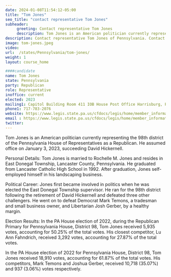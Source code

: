 ```yaml
---
date: 2024-01-08T11:54:12-05:00
title: "Tom Jones"
seo_title: "contact representative Tom Jones"
subheader:
     greeting: Contact representative Tom Jones
     description: Tom Jones is an American politician currently representing the 98th district of the Pennsylvania House of Representatives as a Republican. He assumed office on January 3, 2023, succeeding David Hickernell.
description: Contact representative Tom Jones of Pennsylvania. Contact information for Tom Jones includes email address, phone number, and mailing address.
image: tom-jones.jpeg
video:
url:  /states/Pennsylvania/tom-jones/
weight: 1
layout: course_home

####candidate
name: Tom Jones
state: Pennsylvania
party: Republican
role: Representative
inoffice: current
elected: 2023
mailing1: Capitol Building Room 411 IOB House Post Office Harrisburg, PA 17120
phone1: 717-783-2076
website: https://www.legis.state.pa.us/cfdocs/legis/home/member_information/House_bio.cfm?id=1957/
email : https://www.legis.state.pa.us/cfdocs/legis/home/member_information/House_bio.cfm?id=1957/
twitter:
---
```


Tom Jones is an American politician currently representing the 98th district of the Pennsylvania House of Representatives as a Republican. He assumed office on January 3, 2023, succeeding David Hickernell.

Personal Details:
Tom Jones is married to Rochelle M. Jones and resides in East Donegal Township, Lancaster County, Pennsylvania. He graduated from Lancaster Catholic High School in 1992. After graduation, Jones self-employed himself in his landscaping business.

Political Career:
Jones first became involved in politics when he was elected the East Donegal Township supervisor. He ran for the 98th district following the retirement of David Hickernell and defeated three other challengers. He went on to defeat Democrat Mark Temons, a tradesman and small business owner, and Libertarian Josh Gerber, by a healthy margin.

Election Results:
In the PA House election of 2022, during the Republican Primary for Pennsylvania House, District 98, Tom Jones received 5,935 votes, accounting for 50.25% of the total votes. His closest competitor, Lu Ann Fahndrich, received 3,292 votes, accounting for 27.87% of the total votes.

In the PA House election of 2022 for Pennsylvania House, District 98, Tom Jones received 18,910 votes, accounting for 61.87% of the total votes. His competitors, Mark Temons and Joshua Gerber, received 10,718 (35.07%) and 937 (3.06%) votes respectively.
